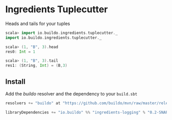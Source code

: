 # Ingredients Tuplecutter
Heads and tails for your tuples

```scala
scala> import io.buildo.ingredients.tuplecutter._
import io.buildo.ingredients.tuplecutter._

scala> (1, "B", 3).head
res0: Int = 1

scala> (1, "B", 3).tail
res1: (String, Int) = (B,3)
```

## Install
Add the _buildo_ resolver and the dependency to your `build.sbt`

```scala
resolvers += "buildo" at "https://github.com/buildo/mvn/raw/master/releases"

libraryDependencies += "io.buildo" %% "ingredients-logging" % "0.2-SNAPSHOT"
```
